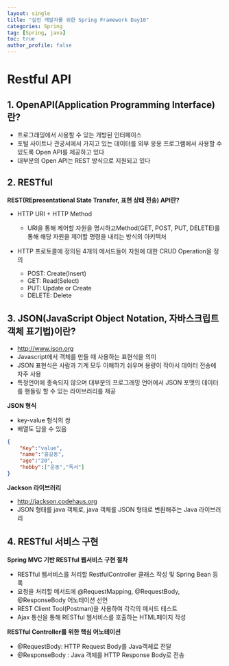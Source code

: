 ```yaml
---
layout: single
title: "실전 개발자를 위한 Spring Framework Day10"
categories: Spring
tag: [Spring, java]
toc: true
author_profile: false
---
```

# Restful API

## 1. OpenAPI(Application Programming Interface)란?

* 프로그래밍에서 사용할 수 있는 개방된 인터페이스
* 포털 사이트나 관공서에서 가지고 있는 데이터를 외부 응용 프로그램에서 사용할 수 있도록 Open API를 제공하고 있다
* 대부분의 Open API는 REST 방식으로 지원되고 있다



## 2. RESTful

**REST(REpresentational State Transfer, 표현 상태 전송) API란?**

* HTTP URI + HTTP Method
  * URI을 통해 제어할 자원을 명시하고Method(GET, POST, PUT, DELETE)를 통해 해당 자원을 제어할 명령을 내리는 방식의 아키텍처

* HTTP 프로토콜에 정의된 4개의 메서드들이 자원에 대한 CRUD Operation을 정의
  * POST: Create(Insert)
  * GET: Read(Select)
  * PUT: Update or Create
  * DELETE: Delete



## 3. JSON(JavaScript Object Notation, 자바스크립트 객체 표기법)이란?

* http://www.json.org
* Javascript에서 객체를 만들 때 사용하는 표현식을 의미
* JSON 표현식은 사람과 기계 모두 이해하기 쉬우며 용량이 작아서 데이터 전송에 자주 사용
* 특정언어에 종속되지 않으며 대부분의 프로그래밍 언어에서 JSON 포맷의 데이터를 핸들링 할 수 있는 라이브러리를 제공



**JSON 형식**

* key-value 형식의 쌍
* 배열도 담을 수 있음

```json
{
	"Key":"value",
	"name":"홍길동",
	"age":"20",
    "hobby":["운동","독서"]
}
```



**Jackson 라이브러리**

* http://jackson.codehaus.org
* JSON 형태를 java 객체로, java 객체를 JSON 형태로 변환해주는 Java 라이브러리



## 4. RESTful 서비스 구현

**Spring MVC 기반 RESTful 웹서비스 구현 절차**

* RESTful 웹서비스를 처리할 RestfulController 클래스 작성 및 Spring Bean 등록
* 요청을 처리할 메서드에 @RequestMapping, @RequestBody, @ResponseBody 어노테이션 선언
* REST Client Tool(Postman)을 사용하여 각각의 메서드 테스트
* Ajax 통신을 통해 RESTful 웹서비스를 호출하는 HTML페이지 작성



**RESTful Controller를 위한 핵심 어노테이션**

* @RequestBody: HTTP Request Body를 Java객체로 전달
* @ResponseBody : Java 객체를 HTTP Response Body로 전송









